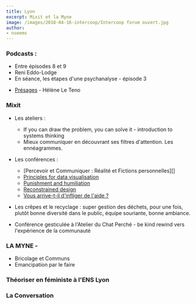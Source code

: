 ```yaml
---
title: Lyon
excerpt: Mixit et la Myne
image: /images/2018-04-16-intercoop/Intercoop forum ouvert.jpg
author:
- noeems
---
```

### Podcasts :
- Entre épisodes 8 et 9
- Reni Eddo-Lodge
- En séance, les étapes d'une psychanalyse - épisode 3
* [Présages](https://soundcloud.com/presages-podcast) - Hélène Le Teno

### Mixit
- Les ateliers :
  - If you can draw the problem, you can solve it - introduction to systems thinking
  - Mieux communiquer en découvrant ses filtres d'attention. Les ennéagrammes.
- Les conférences :
  - [Percevoir et Communiquer : Réalité et Fictions personnelles][]
  - [Principles for data visualisation][]
  - [Punishment and humiliation][]
  - [Reconstrained design][]
  - [Vous arrive-t-il d'infliger de l'aide ?][]

- Les crêpes et le recyclage : super gestion des déchets, pour une fois, plutôt bonne diversité dans le public, équipe souriante, bonne ambiance.


- Conférence gesticulée à l'Atelier du Chat Perché - be kind rewind vers l'expérience de la communauté

### LA MYNE -
- Bricolage et Communs
- Emancipation par le faire

### Théoriser en féministe à l'ENS Lyon

### La Conversation


[Principles for data visualisation]: https://vimeo.com/269797124
[Percevoir et Communiquer]: https://vimeo.com/267960014

[Reconstrained design]: https://vimeo.com/268940842
[Vous arrive-t-il d'infliger de l'aide ?]: https://vimeo.com/267814401
[Punishment and humiliation]: https://vimeo.com/267790080
